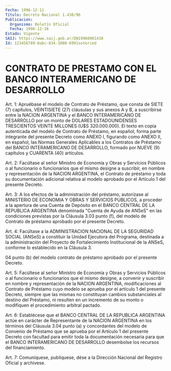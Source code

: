 ```yaml
---
Fecha: 1996-12-11
Título: Decreto Nacional 1.438/96
Publicación:
  Organismo: Boletín Oficial
  Fecha: 1996-12-16
Estado: Vigente
SAIJ: https://www.saij.gob.ar/DN19960001438
Id: 123456789-0abc-834-1000-6991soterced
---
```

# CONTRATO DE PRESTAMO CON EL BANCO INTERAMERICANO DE DESARROLLO

<a id="1"></a>
Art. 1:  Apruébase  el  modelo de Contrato de Préstamo,  que consta de SIETE (7) capítulos, VEINTISIETE  (27)  cláusulas  y  sus anexos  A  y  B, a suscribirse entre la NACION ARGENTINA y el BANCO INTERAMERICANO DE DESARROLLO por un monto de DOLARES ESTADOUNIDENSES  TRESCIENTOS  VEINTE MILLONES (U$S 320.000.000). El texto en copia autenticada del  modelo  de Contrato de Préstamo, en español, forma parte integrante del presente  Decreto como ANEXO I, figurando  como  ANEXO  II,  en  español,  las  Normas    Generales Aplicables a los Contratos de Préstamo del BANCO INTERAMERICANO  DE DESARROLLO,  formado  por  NUEVE  (9)  capítulos  y  CUARENTA  (40) artículos.

<a id="2"></a>
Art.  2:  Facúltase  al  señor  Ministro  de  Economía  y Obras y Servicios  Públicos  o  al  funcionario o funcionarios que el mismo designe  a  suscribir, en nombre  y  representación  de  la  NACION ARGENTINA,  el   Contrato  de  préstamo  y  toda  su  documentación adicional relativa  al  modelo  aprobado  por  el  Artículo  1  del presente Decreto.

<a id="3"></a>
Art.  3:  A  los  efectos  de  la  administración  del  préstamo, autorízase  al MINISTERIO DE ECONOMIA Y OBRAS Y SERVICIOS PUBLICOS, a proceder a  la  apertura  de  una  Cuenta de Depósito en el BANCO CENTRAL DE LA REPUBLICA ARGENTINA denominada  "Cuenta  de  Ayuda de ANSeS" en las condiciones previstas por la Cláusula 3.03 punto (f), del modelo de Contrato de préstamo aprobado por el presente Decreto.

<a id="4"></a>
Art.  4:  Facúltase  a la ADMINISTRACION NACIONAL DE LA SEGURIDAD SOCIAL  (ANSeS) a constituir  la  Unidad  Ejecutora  del  Programa, destinada  a  la  administración  del  Proyecto  de Fortalecimiento Institucional de la ANSeS, conforme lo establecido en la Cláusula 3.

04  punto  (b)  del  modelo  contrato de préstamo aprobado  por  el presente Decreto.

<a id="5"></a>
Art.  5:  Facúltese  al señor Ministro  de  Economía  y  Obras  y Servicios Públicos o al  funcionario  o  funcionarios  que el mismo designe,  a convenir y suscribir en nombre y representación  de  la NACION ARGENTINA,  modificaciones  al  Contrato  de  Préstamo  cuyo modelo  se  aprueba por el artículo 1 del presente Decreto, siempre que las mismas  no constituyan cambios substanciales al destino del Préstamo, ni resulten  en un incremento de su monto o modifiquen el procedimiento arbitral pactado.

<a id="6"></a>
Art. 6: Establécese que el BANCO CENTRAL DE LA REPUBLICA ARGENTINA actúe en carácter de Representante  de  la  NACION ARGENTINA en los términos del Cláusula 3.04 punto (a) y concordantes  del  modelo de Convenio  de Préstamo que se aprueba por el Artículo 1 del presente Decreto con  facultad  para  emitir toda la documentación necesaria para  que  el BANCO INTERAMERICANO  DE  DESARROLLO  desembolse  los recursos del financiamiento.

<a id="7"></a>
Art. 7: Comuníquese,  publíquese, dése a la Dirección Nacional del Registro Oficial y archívese.